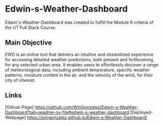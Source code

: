 # Edwin-s-Weather-Dashboard
Edwin's-Weather-Dashboard was created to fulfill the Module 6 criteria of the UT Full Stack Course. 




## Main Objective 
EWD is an online tool that delivers an intuitive and streamlined experience for accessing detailed weather predictions, both present and forthcoming, for any selected urban area. It enables users to effortlessly discover a range of meteorological data, including ambient temperature, specific weather patterns, moisture content in the air, and the velocity of the wind, for their city of interest.

## Links 
[Github-Page]
https://github.com/WinGonzalez/Edwin-s-Weather-Dashboard?tab=readme-ov-file#edwin-s-weather-dashboard 
[Deployed-Webpage]
https://wingonzalez.github.io/Edwin-s-Weather-Dashboard/
